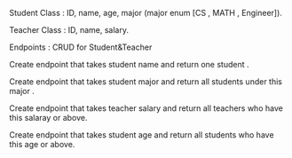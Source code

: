 Student Class : ID, name, age, major (major enum [CS , MATH , Engineer]).

Teacher Class : ID, name, salary.

Endpoints :
CRUD for Student&Teacher

Create endpoint that takes student name and return one student .

Create endpoint that takes student major and return all students under this major .

Create endpoint that takes teacher salary and return all teachers who have this salaray or above.

Create endpoint that takes student age and return all students who have this age or above.
